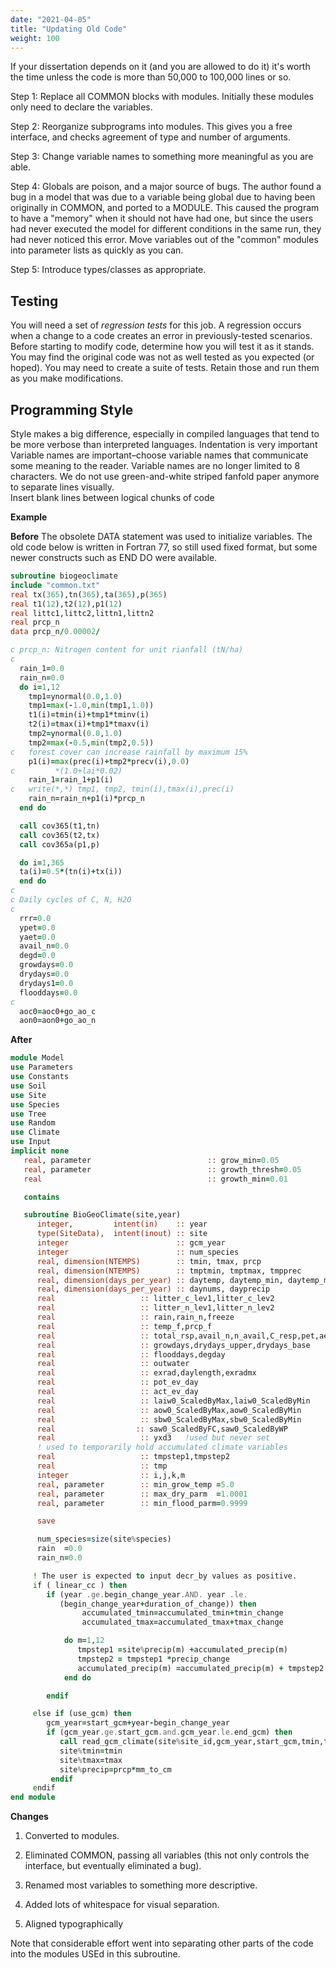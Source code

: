 ```yaml
---
date: "2021-04-05"
title: "Updating Old Code"
weight: 100
---
```


If your dissertation depends on it (and you are allowed to do it) it's worth the time unless the code is more than 50,000 to 100,000 lines or so.

Step 1: Replace all COMMON blocks with modules.  Initially these modules only need to declare the variables.

Step 2: Reorganize subprograms into modules.  This gives you a free interface, and checks agreement of type and number of arguments.

Step 3: Change variable names to something more meaningful as you are able.

Step 4: Globals are poison, and a major source of bugs. 
The author found a bug in a model that was due to a variable being global due to having been originally in COMMON, and ported to a MODULE. This caused the program to have a "memory" when it should not have had one, but since the users had never executed the model for different conditions in the same run, they had never noticed this error. 
Move variables out of the "common" modules into parameter lists as quickly as you can.

Step 5: Introduce types/classes as appropriate.

## Testing

You will need a set of _regression tests_ for this job.  A regression occurs when a change to a code creates an error in previously-tested scenarios.  Before starting to modify code, determine how you will test it as it stands.
You may find the original code was not as well tested as you expected (or hoped).  You may need to create a suite of tests.  Retain those and run them as you make modifications.

## Programming Style

Style makes a big difference, especially in compiled languages that tend to be more verbose than interpreted languages.
Indentation is very important
Variable names are important–choose variable names that communicate some meaning to the reader.  Variable names are no longer limited to 8 characters.
We do not use green-and-white striped fanfold paper anymore to separate lines visually.  
Insert blank lines between logical chunks of code

**Example**

**Before**
The obsolete DATA statement was used to initialize variables.  The old code below is written in Fortran 77, so still used fixed format, but some newer constructs such as END DO were available.
```fortran
subroutine biogeoclimate
include "common.txt"
real tx(365),tn(365),ta(365),p(365)
real t1(12),t2(12),p1(12)
real littc1,littc2,littn1,littn2
real prcp_n
data prcp_n/0.00002/

c prcp_n: Nitrogen content for unit rianfall (tN/ha)
c
  rain_1=0.0
  rain_n=0.0
  do i=1,12
    tmp1=ynormal(0.0,1.0)
    tmp1=max(-1.0,min(tmp1,1.0))
    t1(i)=tmin(i)+tmp1*tminv(i)
    t2(i)=tmax(i)+tmp1*tmaxv(i)
    tmp2=ynormal(0.0,1.0)
    tmp2=max(-0.5,min(tmp2,0.5))
c   forest cover can increase rainfall by maximum 15%
    p1(i)=max(prec(i)+tmp2*precv(i),0.0)
c         *(1.0+lai*0.02)
    rain_1=rain_1+p1(i)
c   write(*,*) tmp1, tmp2, tmin(i),tmax(i),prec(i)
    rain_n=rain_n+p1(i)*prcp_n
  end do

  call cov365(t1,tn)
  call cov365(t2,tx)
  call cov365a(p1,p)

  do i=1,365
  ta(i)=0.5*(tn(i)+tx(i))
  end do
c
c Daily cycles of C, N, H2O
c
  rrr=0.0
  ypet=0.0
  yaet=0.0
  avail_n=0.0
  degd=0.0
  growdays=0.0
  drydays=0.0
  drydays1=0.0
  flooddays=0.0
c
  aoc0=aoc0+go_ao_c
  aon0=aon0+go_ao_n
```

**After**
```fortran
module Model
use Parameters
use Constants
use Soil
use Site
use Species
use Tree
use Random
use Climate
use Input
implicit none
   real, parameter                          :: grow_min=0.05
   real, parameter                          :: growth_thresh=0.05
   real                                     :: growth_min=0.01

   contains

   subroutine BioGeoClimate(site,year)
      integer,         intent(in)    :: year
      type(SiteData),  intent(inout) :: site
      integer                        :: gcm_year
      integer                        :: num_species
      real, dimension(NTEMPS)        :: tmin, tmax, prcp
      real, dimension(NTEMPS)        :: tmptmin, tmptmax, tmpprec
      real, dimension(days_per_year) :: daytemp, daytemp_min, daytemp_max
      real, dimension(days_per_year) :: daynums, dayprecip
      real                   :: litter_c_lev1,litter_c_lev2
      real                   :: litter_n_lev1,litter_n_lev2
      real                   :: rain,rain_n,freeze
      real                   :: temp_f,prcp_f
      real                   :: total_rsp,avail_n,n_avail,C_resp,pet,aet
      real                   :: growdays,drydays_upper,drydays_base
      real                   :: flooddays,degday
      real                   :: outwater
      real                   :: exrad,daylength,exradmx
      real                   :: pot_ev_day
      real                   :: act_ev_day
      real                   :: laiw0_ScaledByMax,laiw0_ScaledByMin
      real                   :: aow0_ScaledByMax,aow0_ScaledByMin
      real                   :: sbw0_ScaledByMax,sbw0_ScaledByMin
      real                  :: saw0_ScaledByFC,saw0_ScaledByWP
      real                   :: yxd3   !used but never set
      ! used to temporarily hold accumulated climate variables
      real                   :: tmpstep1,tmpstep2
      real                   :: tmp
      integer                :: i,j,k,m
      real, parameter        :: min_grow_temp =5.0
      real, parameter        :: max_dry_parm  =1.0001
      real, parameter        :: min_flood_parm=0.9999

      save

      num_species=size(site%species)
      rain  =0.0
      rain_n=0.0

     ! The user is expected to input decr_by values as positive.
     if ( linear_cc ) then
        if (year .ge.begin_change_year.AND. year .le.                         &
           (begin_change_year+duration_of_change)) then
                accumulated_tmin=accumulated_tmin+tmin_change
                accumulated_tmax=accumulated_tmax+tmax_change

            do m=1,12
               tmpstep1 =site%precip(m) +accumulated_precip(m)
               tmpstep2 = tmpstep1 *precip_change
               accumulated_precip(m) =accumulated_precip(m) + tmpstep2
            end do

        endif

     else if (use_gcm) then
        gcm_year=start_gcm+year-begin_change_year
        if (gcm_year.ge.start_gcm.and.gcm_year.le.end_gcm) then
           call read_gcm_climate(site%site_id,gcm_year,start_gcm,tmin,tmax,prcp)
           site%tmin=tmin
           site%tmax=tmax
           site%precip=prcp*mm_to_cm
         endif
     endif
end module
```

**Changes**

1. Converted to modules.

2. Eliminated COMMON, passing all variables (this not only controls the interface, but eventually eliminated a bug).

3. Renamed most variables to something more descriptive.

4. Added lots of whitespace for visual separation.

5. Aligned typographically

Note that considerable effort went into separating other parts of the code into the modules USEd in this subroutine.
